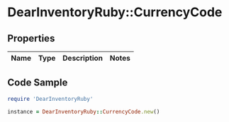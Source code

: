 # DearInventoryRuby::CurrencyCode

## Properties

Name | Type | Description | Notes
------------ | ------------- | ------------- | -------------

## Code Sample

```ruby
require 'DearInventoryRuby'

instance = DearInventoryRuby::CurrencyCode.new()
```


